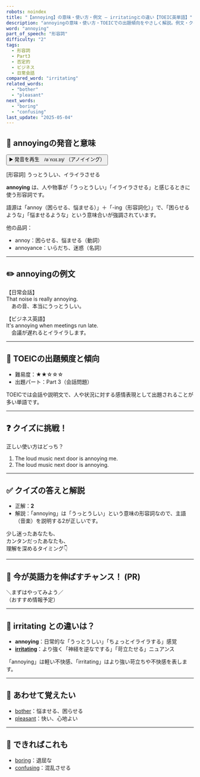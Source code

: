 ```yaml
---
robots: noindex
title: "【annoying】の意味・使い方・例文 ― irritatingとの違い【TOEIC英単語】"
description: "annoyingの意味・使い方・TOEICでの出題傾向をやさしく解説。例文・クイズ付きでirritatingとの違いもわかりやすく学べます。"
word: "annoying"
part_of_speech: "形容詞"
difficulty: "2"
tags:
  - 形容詞
  - Part3
  - 否定的
  - ビジネス
  - 日常会話
compared_word: "irritating"
related_words:
  - "bother"
  - "pleasant"
next_words:
  - "boring"
  - "confusing"
last_update: "2025-05-04"
---
```


## 🔰 annoyingの発音と意味

<button class="play-audio" onclick="playTTS('annoying')">
  <span class="play-audio-main">
    ▶️ 発音を再生　/əˈnɔɪ.ɪŋ/
  </span>
  <span class="play-audio-sub">
    （アノイイング）
  </span>
</button>

[形容詞] うっとうしい、イライラさせる

**annoying** は、人や物事が「うっとうしい」「イライラさせる」と感じるときに使う形容詞です。

語源は「annoy（困らせる、悩ませる）」＋「-ing（形容詞化）」で、「困らせるような」「悩ませるような」という意味合いが強調されています。

他の品詞：  
- annoy：困らせる、悩ませる（動詞）
- annoyance：いらだち、迷惑（名詞）

---

## ✏️ annoyingの例文

【日常会話】  
That noise is really annoying.  
　あの音、本当にうっとうしい。

【ビジネス英語】  
It's annoying when meetings run late.  
　会議が遅れるとイライラします。

---

## 🎯 TOEICの出題頻度と傾向

- 難易度：★★☆☆☆
- 出題パート：Part 3（会話問題）

TOEICでは会話や説明文で、人や状況に対する感情表現として出題されることが多い単語です。

---

## ❓ クイズに挑戦！

正しい使い方はどっち？

1. The loud music next door is annoying me.
2. The loud music next door is annoying.

---

## ✅ クイズの答えと解説

- 正解：**2**
- 解説：「annoying」は「うっとうしい」という意味の形容詞なので、主語（音楽）を説明する2が正しいです。

少し迷ったあなたも、  
カンタンだったあなたも、  
理解を深めるタイミング👇️

---

## 🚀 今が英語力を伸ばすチャンス！ (PR)

<div class="info-center">
＼まずはやってみよう／<br>  
（おすすめ情報予定）
</div>

---

## 🤔  irritating との違いは？

- **annoying**：日常的な「うっとうしい」「ちょっとイライラする」感覚
- **[irritating](/word/irritating/)**：より強く「神経を逆なでする」「苛立たせる」ニュアンス

「annoying」は軽い不快感、「irritating」はより強い苛立ちや不快感を表します。

---

## 🧩 あわせて覚えたい

- [bother](/word/bother/)：悩ませる、困らせる
- [pleasant](/word/pleasant/)：快い、心地よい

---

## 📖 できればこれも

- [boring](/word/boring/)：退屈な
- [confusing](/word/confusing/)：混乱させる

<!-- cvid: aid07_bid08 -->
